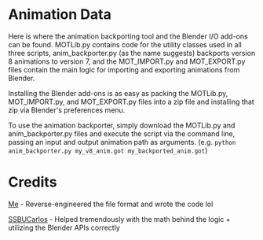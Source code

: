 # Animation Data

Here is where the animation backporting tool and the Blender I/O add-ons can be found. MOTLib.py contains code for the utility classes used in all three scripts, anim_backporter.py (as the name suggests) backports version 8 animations to version 7, and the MOT_IMPORT.py and MOT_EXPORT.py files contain the main logic for importing and exporting animations from Blender.

Installing the Blender add-ons is as easy as packing the MOTLib.py, MOT_IMPORT.py, and MOT_EXPORT.py files into a zip file and installing that zip via Blender's preferences menu.

To use the animation backporter, simply download the MOTLib.py and anim_backporter.py files and execute the script via the command line, passing an input and output animation path as arguments. (e.g. ``python anim_backporter.py my_v8_anim.got my_backported_anim.got``)

# Credits
[Me](https://github.com/itsmeft24) - Reverse-engineered the file format and wrote the code lol

[SSBUCarlos](https://github.com/ssbucarlos) - Helped tremendously with the math behind the logic + utilizing the Blender APIs correctly
